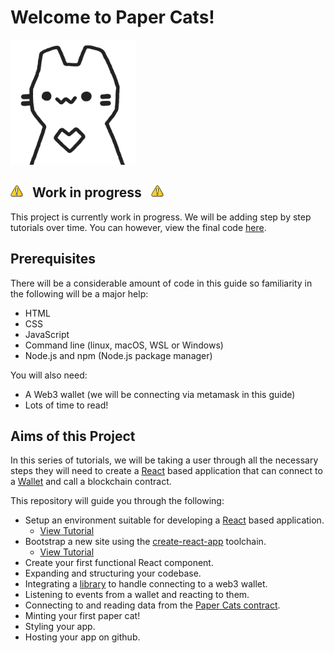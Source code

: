 # Welcome to Paper Cats!

<img src="./assets/Paper_Cat.svg" alt="Paper Cat" height="200">

<h2><img src="./assets/Warning.svg" alt="Work in progress!" width="20" />&nbsp;&nbsp;&nbsp;Work in progress&nbsp;&nbsp;&nbsp;<img src="./assets/Warning.svg" alt="Work in progress!" width="20" /></h2>

This project is currently work in progress.  We will be adding step by step tutorials over time.  You can however, view the final code [here](https://github.com/coolcatsnft/papercats-example/tree/main/final).

## Prerequisites

There will be a considerable amount of code in this guide so familiarity in the following will be a major help:

- HTML
- CSS
- JavaScript
- Command line (linux, macOS, WSL or Windows)
- Node.js and npm (Node.js package manager)

You will also need:

- A Web3 wallet (we will be connecting via metamask in this guide)
- Lots of time to read!

## Aims of this Project

In this series of tutorials, we will be taking a user through all the necessary steps they will need to create a [React](https://reactjs.org) based application that can connect to a [Wallet](https://moralis.io/what-is-a-web3-wallet-web3-wallets-explained/) and call a blockchain contract.

This repository will guide you through the following:

- Setup an environment suitable for developing a [React](https://reactjs.org) based application.
  - [View Tutorial](chapter-1)
- Bootstrap a new site using the [create-react-app](https://reactjs.org/docs/create-a-new-react-app.html) toolchain.
  - [View Tutorial](chapter-2)
- Create your first functional React component.
- Expanding and structuring your codebase.
- Integrating a [library](https://github.com/coolcatsnft/web3-widget) to handle connecting to a web3 wallet.
- Listening to events from a wallet and reacting to them.
- Connecting to and reading data from the [Paper Cats contract](https://testnets.opensea.io/collection/paper-cats-v1-1-beta).
- Minting your first paper cat!
- Styling your app.
- Hosting your app on github.
